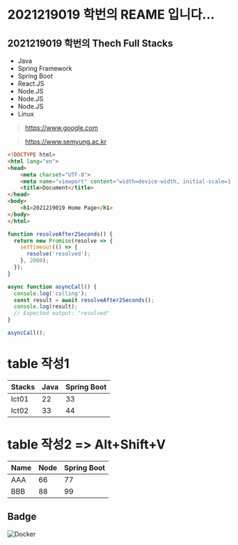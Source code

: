 # 2021219019 학번의 REAME 입니다...

## 2021219019 학번의 Thech Full Stacks
- Java
- Spring Framework
- Spring Boot
- React.JS
- Node.JS
- Node.JS
- Node.JS
- Linux

> https://www.google.com

> https://www.semyung.ac.kr 

```html
<!DOCTYPE html>
<html lang="en">
<head>
    <meta charset="UTF-8">
    <meta name="viewport" content="width=device-width, initial-scale=1.0">
    <title>Document</title>
</head>
<body>
    <h1>2021219019 Home Page</h1>
</body>
</html>
```


```javascript
function resolveAfter2Seconds() {
  return new Promise(resolve => {
    setTimeout(() => {
      resolve('resolved');
    }, 2000);
  });
}

async function asyncCall() {
  console.log('calling');
  const result = await resolveAfter2Seconds();
  console.log(result);
  // Expected output: "resolved"
}

asyncCall();
```

# table 작성1
| Stacks | Java | Spring Boot |
| ------ | ---- | ----------- |
| Ict01  | 22   | 33          |
| Ict02  | 33   | 44          |


# table 작성2 => Alt+Shift+V
| Name | Node | Spring Boot |
|------|------|-------------|
| AAA  | 66   | 77          |
| BBB  | 88   | 99          |



## Badge
<img alt="Docker" src="https://img.shields.io/badge/Docker-007ACC?style=for-the-badge&logo=Docker&logoColor=white" />


